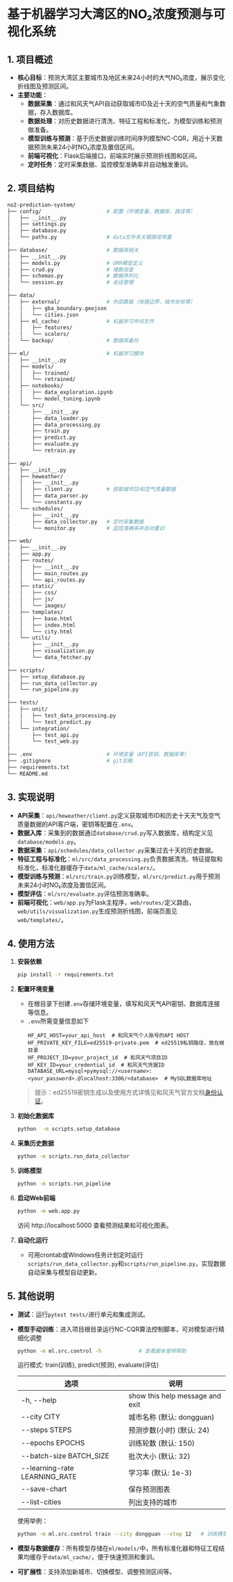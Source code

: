 # 基于机器学习大湾区的NO₂浓度预测与可视化系统

## 1. 项目概述

- **核心目标**：预测大湾区主要城市及地区未来24小时的大气NO₂浓度，展示变化折线图及预测区间。
- **主要功能**：
  - **数据采集**：通过和风天气API自动获取城市ID及近十天的空气质量和气象数据，存入数据库。
  - **数据处理**：对历史数据进行清洗、特征工程和标准化，为模型训练和预测做准备。
  - **模型训练与预测**：基于历史数据训练时间序列模型NC-CQR，用近十天数据预测未来24小时NO₂浓度及置信区间。
  - **前端可视化**：Flask后端接口，前端实时展示预测折线图和区间。
  - **定时任务**：定时采集数据、监控模型准确率并自动触发重训。

## 2. 项目结构

```bash
no2-prediction-system/
├── config/                     # 配置（环境变量、数据库、路径等）
│   ├── __init__.py
│   ├── settings.py
│   ├── database.py
│   └── paths.py                # data文件夹关键路径常量
│
├── database/                   # 数据库相关
│   ├── __init__.py
│   ├── models.py               # ORM模型定义
│   ├── crud.py                 # 增删改查
│   ├── schemas.py              # 数据序列化
│   └── session.py              # 会话管理
│
├── data/
│   ├── external/               # 外部数据（地理边界、城市坐标等）
│   │   ├── gba_boundary.geojson
│   │   └── cities.json
│   ├── ml_cache/               # 机器学习中间文件
│   │   ├── features/
│   │   └── scalers/
│   └── backup/                 # 数据库备份
│
├── ml/                         # 机器学习模块
│   ├── __init__.py
│   ├── models/
│   │   ├── trained/
│   │   └── retrained/
│   ├── notebooks/
│   │   ├── data_exploration.ipynb
│   │   └── model_tuning.ipynb
│   └── src/
│       ├── __init__.py
│       ├── data_loader.py
│       ├── data_processing.py
│       ├── train.py
│       ├── predict.py
│       ├── evaluate.py
│       └── retrain.py
│
├── api/
│   ├── __init__.py
│   ├── heweather/
│   │   ├── __init__.py
│   │   ├── client.py           # 获取城市ID和空气质量数据
│   │   ├── data_parser.py
│   │   └── constants.py
│   └── schedules/
│       ├── __init__.py
│       ├── data_collector.py   # 定时采集数据
│       └── monitor.py          # 监控准确率并自动重训
│
├── web/
│   ├── __init__.py
│   ├── app.py
│   ├── routes/
│   │   ├── __init__.py
│   │   ├── main_routes.py
│   │   └── api_routes.py
│   ├── static/
│   │   ├── css/
│   │   ├── js/
│   │   └── images/
│   ├── templates/
│   │   ├── base.html
│   │   ├── index.html
│   │   └── city.html
│   └── utils/
│       ├── __init__.py
│       ├── visualization.py
│       └── data_fetcher.py
│
├── scripts/
│   ├── setup_database.py
│   ├── run_data_collector.py
│   └── run_pipeline.py
│
├── tests/
│   ├── unit/
│   │   ├── test_data_processing.py
│   │   └── test_predict.py
│   └── integration/
│       ├── test_api.py
│       └── test_web.py
│
├── .env                        # 环境变量（API密钥、数据库等）
├── .gitignore                  # git忽略
├── requirements.txt
└── README.md
```

## 3. 实现说明

- **API采集**：`api/heweather/client.py`定义获取城市ID和历史十天天气及空气质量数据的API客户端，密钥等配置在`.env`。
- **数据入库**：采集到的数据通过`database/crud.py`写入数据库，结构定义见`database/models.py`。
- **数据采集**：`api/schedules/data_collector.py`采集过去十天的历史数据。
- **特征工程与标准化**：`ml/src/data_processing.py`负责数据清洗、特征提取和标准化，标准化器缓存于`data/ml_cache/scalers/`。
- **模型训练与预测**：`ml/src/train.py`训练模型，`ml/src/predict.py`用于预测未来24小时NO₂浓度及置信区间。
- **模型评估**：`ml/src/evaluate.py`评估预测准确率。
- **前端可视化**：`web/app.py`为Flask主程序，`web/routes/`定义路由，`web/utils/visualization.py`生成预测折线图，前端页面见`web/templates/`。

## 4. 使用方法

1. **安装依赖**
   ```bash
   pip install -r requirements.txt
   ```

2. **配置环境变量**
   - 在根目录下创建`.env`存储环境变量，填写和风天气API密钥、数据库连接等信息。
   - `.env`所需变量信息如下
      ``` env
      HF_API_HOST=your_api_host  # 和风天气个人账号的API HOST
      HF_PRIVATE_KEY_FILE=ed25519-private.pem  # ed25519私钥路径，放在根目录
      HF_PROJECT_ID=your_project_id  # 和风天气项目ID
      HF_KEY_ID=your_credential_id  # 和风天气凭据ID
      DATABASE_URL=mysql+pymysql://<username>:<your_password>.@localhost:3306/<database>  # MySQL数据库地址
      ```

   > 提示：ed25519密钥生成以及使用方式详情见和风天气官方文档[身份认证](https://dev.qweather.com/docs/configuration/authentication/)。

3. **初始化数据库**
   ```bash
   python  -m scripts.setup_database
   ```

4. **采集历史数据**
   ```bash
   python -m scripts.run_data_collector 
   ```

5. **训练模型**
   ```bash
   python -m scripts.run_pipeline
   ```

6. **启动Web前端**
   ```bash
   python -m web.app.py
   ```
   访问 http://localhost:5000 查看预测结果和可视化图表。

7. **自动化运行**
   - 可用crontab或Windows任务计划定时运行`scripts/run_data_collector.py`和`scripts/run_pipeline.py`，实现数据自动采集与模型自动更新。

## 5. 其他说明

- **测试**：运行`pytest tests/`进行单元和集成测试。
- **模型手动训练**：进入项目根目录运行NC-CQR算法控制脚本，可对模型进行精细化调整
   ```bash
   python -m ml.src.control -h            # 查看脚本使用帮助
   ```
   运行模式: train(训练), predict(预测), evaluate(评估)

   | 选项 | 说明 |
   | --- | --- |
   |-h, --help | show this help message and exit |
   |--city CITY | 城市名称 (默认: dongguan) |
   |--steps STEPS | 预测步数(小时) (默认: 24) |
   |--epochs EPOCHS | 训练轮数 (默认: 150) |
   |--batch-size BATCH_SIZE | 批次大小 (默认: 32) |
   |--learning-rate LEARNING_RATE | 学习率 (默认: 1e-3) |
   |--save-chart | 保存预测图表 |
   |--list-cities | 列出支持的城市 |

   使用举例：
   ```bash
   python -m ml.src.control train --city dongguan --step 12   # 训练模型预测东莞城市未来12小时的NO₂浓度
   ```
- **模型与数据缓存**：所有模型存储在`ml/models/`中，所有标准化器和特征工程结果均缓存于`data/ml_cache/`，便于快速预测和重训。
- **可扩展性**：支持添加新城市、切换模型、调整预测区间等。
